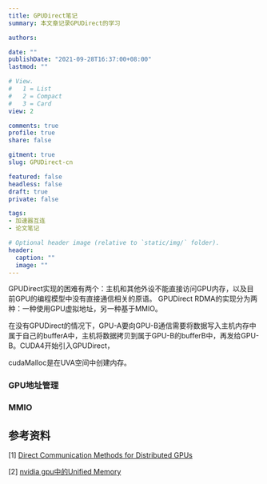 ```yaml
---
title: GPUDirect笔记
summary: 本文章记录GPUDirect的学习

authors:

date: ""
publishDate: "2021-09-28T16:37:00+08:00"
lastmod: ""

# View.
#   1 = List
#   2 = Compact
#   3 = Card
view: 2

comments: true
profile: true
share: false

gitment: true
slug: GPUDirect-cn

featured: false
headless: false
draft: true
private: false

tags:
- 加速器互连
- 论文笔记

# Optional header image (relative to `static/img/` folder).
header:
  caption: ""
  image: ""
---
```


GPUDirect实现的困难有两个：主机和其他外设不能直接访问GPU内存，以及目前GPU的编程模型中没有直接通信相关的原语。
GPUDirect RDMA的实现分为两种：一种使用GPU虚拟地址，另一种基于MMIO。

在没有GPUDirect的情况下，GPU-A要向GPU-B通信需要将数据写入主机内存中属于自己的bufferA中，主机将数据拷贝到属于GPU-B的bufferB中，再发给GPU-B。CUDA4开始引入GPUDirect，

cudaMalloc是在UVA空间中创建内存。

### **GPU地址管理**

### **MMIO**

## **参考资料**
[1] [Direct Communication Methods for Distributed GPUs](https://archiv.ub.uni-heidelberg.de/volltextserver/18623/1/Dissertation_LenaOden.pdf)

[2] [nvidia gpu中的Unified Memory](https://binbinmeng.wordpress.com/2018/10/19/nvidia-gpu%E4%B8%AD%E7%9A%84unified-memory/)